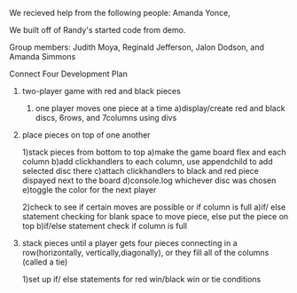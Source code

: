 We recieved help from the following people: Amanda Yonce,

We built off of Randy's started code from demo.

Group members: Judith Moya, Reginald Jefferson, Jalon Dodson, and Amanda Simmons


Connect Four Development Plan


1. two-player game with red and black pieces
    1) one player moves one piece at a time
        a)display/create red and black discs, 6rows, and 7columns using divs
    
    
2. place pieces on top of one another

    1)stack pieces from bottom to top
        a)make the game board flex and each column
        b)add clickhandlers to each column, use appendchild to add selected disc there
        c)attach clickhandlers to black and red piece dispayed next to the board
        d)console.log whichever disc was chosen
        e)toggle the color for the next player

    2)check to see if certain moves are possible or if column is full
        a)if/ else statement checking for blank space to move piece, else put the piece on top
        b)if/else statement check if column is full
        

3. stack pieces until a player gets four pieces connecting in a row(horizontally, vertically,diagonally), or they fill all of the columns (called a tie)     

    1)set up if/ else statements for red win/black win or tie conditions
